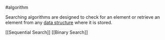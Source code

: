 #algorithm 

Searching algorithms are designed to check for an element or retrieve an element from any [data structure](<Data structure>) where it is stored.

[[Sequential Search]]
[[Binary Search]]
